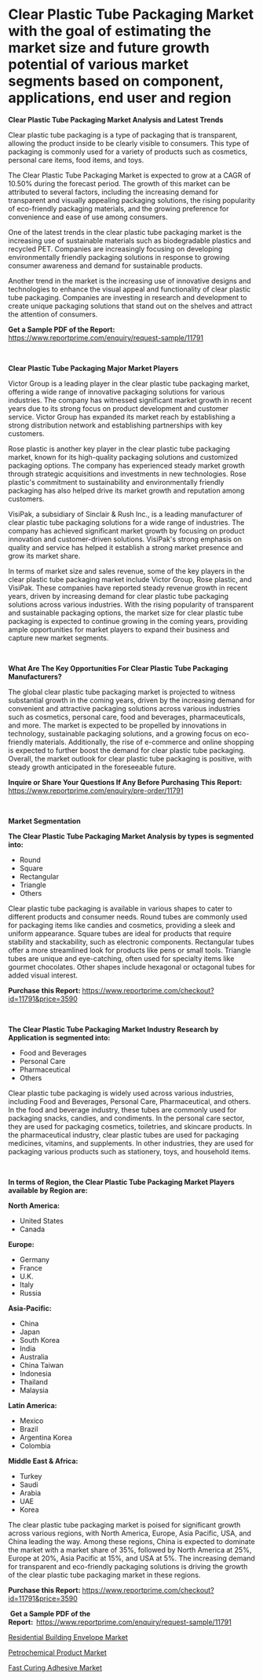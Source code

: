 <p><h1>Clear Plastic Tube Packaging Market with the goal of estimating the market size and future growth potential of various market segments based on component, applications, end user and region</h1></p><p><strong>Clear Plastic Tube Packaging Market Analysis and Latest Trends</strong></p>
<p><p>Clear plastic tube packaging is a type of packaging that is transparent, allowing the product inside to be clearly visible to consumers. This type of packaging is commonly used for a variety of products such as cosmetics, personal care items, food items, and toys.</p><p>The Clear Plastic Tube Packaging Market is expected to grow at a CAGR of 10.50% during the forecast period. The growth of this market can be attributed to several factors, including the increasing demand for transparent and visually appealing packaging solutions, the rising popularity of eco-friendly packaging materials, and the growing preference for convenience and ease of use among consumers.</p><p>One of the latest trends in the clear plastic tube packaging market is the increasing use of sustainable materials such as biodegradable plastics and recycled PET. Companies are increasingly focusing on developing environmentally friendly packaging solutions in response to growing consumer awareness and demand for sustainable products.</p><p>Another trend in the market is the increasing use of innovative designs and technologies to enhance the visual appeal and functionality of clear plastic tube packaging. Companies are investing in research and development to create unique packaging solutions that stand out on the shelves and attract the attention of consumers.</p></p>
<p><strong>Get a Sample PDF of the Report:&nbsp;</strong> <a href="https://www.reportprime.com/enquiry/request-sample/11791">https://www.reportprime.com/enquiry/request-sample/11791</a></p>
<p>&nbsp;</p>
<p><strong>Clear Plastic Tube Packaging Major Market Players</strong></p>
<p><p>Victor Group is a leading player in the clear plastic tube packaging market, offering a wide range of innovative packaging solutions for various industries. The company has witnessed significant market growth in recent years due to its strong focus on product development and customer service. Victor Group has expanded its market reach by establishing a strong distribution network and establishing partnerships with key customers.</p><p>Rose plastic is another key player in the clear plastic tube packaging market, known for its high-quality packaging solutions and customized packaging options. The company has experienced steady market growth through strategic acquisitions and investments in new technologies. Rose plastic's commitment to sustainability and environmentally friendly packaging has also helped drive its market growth and reputation among customers.</p><p>VisiPak, a subsidiary of Sinclair & Rush Inc., is a leading manufacturer of clear plastic tube packaging solutions for a wide range of industries. The company has achieved significant market growth by focusing on product innovation and customer-driven solutions. VisiPak's strong emphasis on quality and service has helped it establish a strong market presence and grow its market share.</p><p>In terms of market size and sales revenue, some of the key players in the clear plastic tube packaging market include Victor Group, Rose plastic, and VisiPak. These companies have reported steady revenue growth in recent years, driven by increasing demand for clear plastic tube packaging solutions across various industries. With the rising popularity of transparent and sustainable packaging options, the market size for clear plastic tube packaging is expected to continue growing in the coming years, providing ample opportunities for market players to expand their business and capture new market segments.</p></p>
<p>&nbsp;</p>
<p><strong>What Are The Key Opportunities For Clear Plastic Tube Packaging Manufacturers?</strong></p>
<p><p>The global clear plastic tube packaging market is projected to witness substantial growth in the coming years, driven by the increasing demand for convenient and attractive packaging solutions across various industries such as cosmetics, personal care, food and beverages, pharmaceuticals, and more. The market is expected to be propelled by innovations in technology, sustainable packaging solutions, and a growing focus on eco-friendly materials. Additionally, the rise of e-commerce and online shopping is expected to further boost the demand for clear plastic tube packaging. Overall, the market outlook for clear plastic tube packaging is positive, with steady growth anticipated in the foreseeable future.</p></p>
<p><strong>Inquire or Share Your Questions If Any Before Purchasing This Report:</strong> <a href="https://www.reportprime.com/enquiry/pre-order/11791">https://www.reportprime.com/enquiry/pre-order/11791</a></p>
<p>&nbsp;</p>
<p><strong>Market Segmentation</strong></p>
<p><strong>The Clear Plastic Tube Packaging Market Analysis by types is segmented into:</strong></p>
<p><ul><li>Round</li><li>Square</li><li>Rectangular</li><li>Triangle</li><li>Others</li></ul></p>
<p><p>Clear plastic tube packaging is available in various shapes to cater to different products and consumer needs. Round tubes are commonly used for packaging items like candies and cosmetics, providing a sleek and uniform appearance. Square tubes are ideal for products that require stability and stackability, such as electronic components. Rectangular tubes offer a more streamlined look for products like pens or small tools. Triangle tubes are unique and eye-catching, often used for specialty items like gourmet chocolates. Other shapes include hexagonal or octagonal tubes for added visual interest.</p></p>
<p><strong>Purchase this Report:&nbsp;</strong><a href="https://www.reportprime.com/checkout?id=11791&price=3590">https://www.reportprime.com/checkout?id=11791&price=3590</a></p>
<p>&nbsp;</p>
<p><strong>The Clear Plastic Tube Packaging Market Industry Research by Application is segmented into:</strong></p>
<p><ul><li>Food and Beverages</li><li>Personal Care</li><li>Pharmaceutical</li><li>Others</li></ul></p>
<p><p>Clear plastic tube packaging is widely used across various industries, including Food and Beverages, Personal Care, Pharmaceutical, and others. In the food and beverage industry, these tubes are commonly used for packaging snacks, candies, and condiments. In the personal care sector, they are used for packaging cosmetics, toiletries, and skincare products. In the pharmaceutical industry, clear plastic tubes are used for packaging medicines, vitamins, and supplements. In other industries, they are used for packaging various products such as stationery, toys, and household items.</p></p>
<p>&nbsp;</p>
<p><strong>In terms of Region, the Clear Plastic Tube Packaging Market Players available by Region are:</strong></p>
<p>
    <p> <strong> North America: </strong>
        <ul>
            <li>United States</li>
            <li>Canada</li>
        </ul>
        </p> 
    <p> <strong> Europe: </strong>
        <ul>
            <li>Germany</li>
            <li>France</li>
            <li>U.K.</li>
            <li>Italy</li>
            <li>Russia</li>
        </ul>
        </p> 
    <p> <strong> Asia-Pacific: </strong>
        <ul>
            <li>China</li>
            <li>Japan</li>
            <li>South Korea</li>
            <li>India</li>
            <li>Australia</li>
            <li>China Taiwan</li>
            <li>Indonesia</li>
            <li>Thailand</li>
            <li>Malaysia</li>
        </ul>
        </p> 
    <p> <strong> Latin America: </strong>
        <ul>
            <li>Mexico</li>
            <li>Brazil</li>
            <li>Argentina Korea</li>
            <li>Colombia</li>
        </ul>
        </p> 
    <p> <strong> Middle East & Africa: </strong>
        <ul>
            <li>Turkey</li>
            <li>Saudi</li>
            <li>Arabia</li>
            <li>UAE</li>
            <li>Korea</li>
        </ul>
    </p>
    </p>
<p><p>The clear plastic tube packaging market is poised for significant growth across various regions, with North America, Europe, Asia Pacific, USA, and China leading the way. Among these regions, China is expected to dominate the market with a market share of 35%, followed by North America at 25%, Europe at 20%, Asia Pacific at 15%, and USA at 5%. The increasing demand for transparent and eco-friendly packaging solutions is driving the growth of the clear plastic tube packaging market in these regions.</p></p>
<p><strong>Purchase this Report: </strong><a href="https://www.reportprime.com/checkout?id=11791&price=3590">https://www.reportprime.com/checkout?id=11791&price=3590</a></p>
<p>&nbsp;<strong>Get a Sample PDF of the Report:&nbsp;&nbsp;</strong><a href="https://www.reportprime.com/enquiry/request-sample/11791">https://www.reportprime.com/enquiry/request-sample/11791</a></p>
<p><strong></strong></p>
<p><p><a href="https://github.com/Angelnienowdseej3e45z3p8c/Market-Research-Report-List-1/blob/main/residential-building-envelope-market.md">Residential Building Envelope Market</a></p><p><a href="https://github.com/brentleyjimmiealvaradoz4l1rea/Market-Research-Report-List-1/blob/main/petrochemical-product-market.md">Petrochemical Product Market</a></p><p><a href="https://github.com/eeaveuhhh/Market-Research-Report-List-1/blob/main/fast-curing-adhesive-market.md">Fast Curing Adhesive Market</a></p></p>